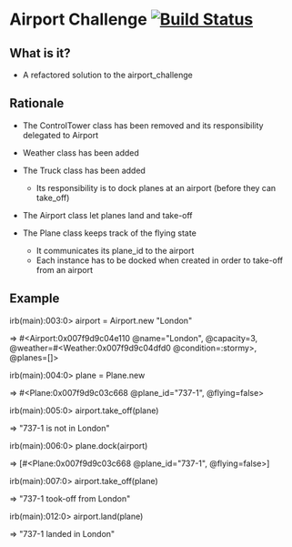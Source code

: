 

Airport Challenge         [![Build Status](https://travis-ci.org/MarcoCode/airport_challenge.svg?branch=master)](https://travis-ci.org/MarcoCode/airport_challenge)  
=================

What is it?
---------

* A refactored solution to the airport_challenge

Rationale
-------

* The ControlTower class has been removed and its responsibility delegated to Airport

* Weather class has been added

* The Truck class has been added
  - Its responsibility is to dock planes at an airport (before they can take_off)
* The Airport class let planes land and take-off
  
* The Plane class keeps track of the flying state
  - It communicates its plane_id to the airport
  - Each instance has to be docked when created in order to take-off from an airport


Example
-------


irb(main):003:0> airport = Airport.new "London"

=> \#\<Airport:0x007f9d9c04e110 @name="London", @capacity=3, @weather=#<Weather:0x007f9d9c04dfd0 @condition=:stormy>, @planes=[]\>

irb(main):004:0> plane = Plane.new

=> \#\<Plane:0x007f9d9c03c668 @plane_id="737-1", @flying=false\>

irb(main):005:0> airport.take_off(plane)

=> "737-1 is not in London"

irb(main):006:0> plane.dock(airport)

=> [\#\<Plane:0x007f9d9c03c668 @plane_id="737-1", @flying=false\>]

irb(main):007:0> airport.take_off(plane)

=> "737-1 took-off from London"

irb(main):012:0> airport.land(plane)

=> "737-1 landed in London"

